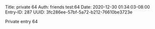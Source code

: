 Title: private 64
Auth: friends test:64
Date: 2020-12-30 01:34:03-08:00
Entry-ID: 287
UUID: 3fc286ee-57bf-5a72-b212-76610be3723e

Private entry 64